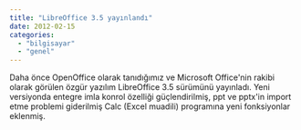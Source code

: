 ```yaml
---
title: "LibreOffice 3.5 yayınlandı"
date: 2012-02-15
categories: 
  - "bilgisayar"
  - "genel"
---
```


Daha önce OpenOffice olarak tanıdığımız ve Microsoft Office'nin rakibi olarak görülen özgür yazılım LibreOffice 3.5 sürümünü yayınladı. Yeni versiyonda entegre imla konrol özelliği güçlendirilmiş, ppt ve pptx'in import etme problemi giderilmiş Calc (Excel muadili) programına yeni fonksiyonlar eklenmiş.
